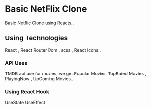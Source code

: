 # Basic NetFlix Clone
Basic Netflic Clone using Reacts..

## Using Technologies

React , React Router Dom , scss , React Icons..

### API Uses
TMDB api use for movies,
we get Popular Movies, TopRated Movies , PlayingNow , UpComing Movies..

### Using React Hook
UseState
UseEffect



